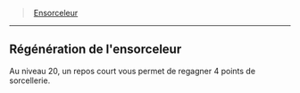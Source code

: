 ﻿---
!ClassFeatureItem
Name: Régénération de l'ensorceleur
Id: sorcerer_hd.md#régénération-de-lensorceleur
ParentLink: sorcerer_hd.md#ensorceleur
ParentName: Ensorceleur
NameLevel: 2
Attributes: {}
AttributesDictionary: >+
  {}

---
> [Ensorceleur](hd_sorcerer.md)

---

## Régénération de l'ensorceleur

Au niveau 20, un repos court vous permet de regagner 4 points de sorcellerie.

